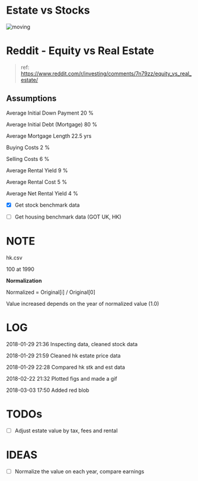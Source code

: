 Estate vs Stocks
================

![moving](images/movie.gif)

# Reddit - Equity vs Real Estate

> ref: https://www.reddit.com/r/investing/comments/7n79zz/equity_vs_real_estate/

## Assumptions

Average Initial Down Payment    20 %

Average Initial Debt (Mortgage) 80 %

Average Mortgage Length         22.5 yrs

Buying Costs                    2 %

Selling Costs                   6 %

Average Rental Yield            9 %

Average Rental Cost             5 %

Average Net Rental Yield        4 %

- [X] Get stock benchmark data
- [ ] Get housing benchmark data (GOT UK, HK)


# NOTE

hk.csv

100 at 1990

__Normalization__

Normalized = Original[i] / Original[0]

Value increased depends on the year of normalized value (1.0)


# LOG

2018-01-29 21:36    Inspecting data, cleaned stock data

2018-01-29 21:59    Cleaned hk estate price data

2018-01-29 22:28    Compared hk stk and est data

2018-02-22 21:32    Plotted figs and made a gif

2018-03-03 17:50    Added red blob

# TODOs

- [ ] Adjust estate value by tax, fees and rental

# IDEAS

- [ ] Normalize the value on each year, compare earnings